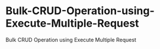 # Bulk-CRUD-Operation-using-Execute-Multiple-Request
Bulk CRUD Operation using Execute Multiple Request
